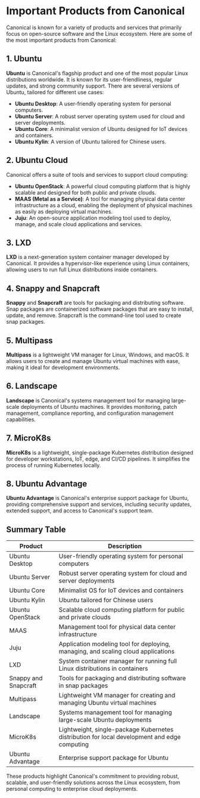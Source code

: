 
# Important Products from Canonical

Canonical is known for a variety of products and services that primarily focus on open-source software and the Linux ecosystem. Here are some of the most important products from Canonical:

## 1. Ubuntu

**Ubuntu** is Canonical's flagship product and one of the most popular Linux distributions worldwide. It is known for its user-friendliness, regular updates, and strong community support. There are several versions of Ubuntu, tailored for different use cases:

- **Ubuntu Desktop**: A user-friendly operating system for personal computers.
- **Ubuntu Server**: A robust server operating system used for cloud and server deployments.
- **Ubuntu Core**: A minimalist version of Ubuntu designed for IoT devices and containers.
- **Ubuntu Kylin**: A version of Ubuntu tailored for Chinese users.

## 2. Ubuntu Cloud

Canonical offers a suite of tools and services to support cloud computing:

- **Ubuntu OpenStack**: A powerful cloud computing platform that is highly scalable and designed for both public and private clouds.
- **MAAS (Metal as a Service)**: A tool for managing physical data center infrastructure as a cloud, enabling the deployment of physical machines as easily as deploying virtual machines.
- **Juju**: An open-source application modeling tool used to deploy, manage, and scale cloud applications and services.

## 3. LXD

**LXD** is a next-generation system container manager developed by Canonical. It provides a hypervisor-like experience using Linux containers, allowing users to run full Linux distributions inside containers.

## 4. Snappy and Snapcraft

**Snappy** and **Snapcraft** are tools for packaging and distributing software. Snap packages are containerized software packages that are easy to install, update, and remove. Snapcraft is the command-line tool used to create snap packages.

## 5. Multipass

**Multipass** is a lightweight VM manager for Linux, Windows, and macOS. It allows users to create and manage Ubuntu virtual machines with ease, making it ideal for development environments.

## 6. Landscape

**Landscape** is Canonical's systems management tool for managing large-scale deployments of Ubuntu machines. It provides monitoring, patch management, compliance reporting, and configuration management capabilities.

## 7. MicroK8s

**MicroK8s** is a lightweight, single-package Kubernetes distribution designed for developer workstations, IoT, edge, and CI/CD pipelines. It simplifies the process of running Kubernetes locally.

## 8. Ubuntu Advantage

**Ubuntu Advantage** is Canonical's enterprise support package for Ubuntu, providing comprehensive support and services, including security updates, extended support, and access to Canonical's support team.

## Summary Table

| Product             | Description                                                                                  |
|---------------------|----------------------------------------------------------------------------------------------|
| Ubuntu Desktop      | User-friendly operating system for personal computers                                        |
| Ubuntu Server       | Robust server operating system for cloud and server deployments                              |
| Ubuntu Core         | Minimalist OS for IoT devices and containers                                                 |
| Ubuntu Kylin        | Ubuntu tailored for Chinese users                                                            |
| Ubuntu OpenStack    | Scalable cloud computing platform for public and private clouds                              |
| MAAS                | Management tool for physical data center infrastructure                                      |
| Juju                | Application modeling tool for deploying, managing, and scaling cloud applications            |
| LXD                 | System container manager for running full Linux distributions in containers                  |
| Snappy and Snapcraft| Tools for packaging and distributing software in snap packages                               |
| Multipass           | Lightweight VM manager for creating and managing Ubuntu virtual machines                     |
| Landscape           | Systems management tool for managing large-scale Ubuntu deployments                          |
| MicroK8s            | Lightweight, single-package Kubernetes distribution for local development and edge computing |
| Ubuntu Advantage    | Enterprise support package for Ubuntu                                                        |

These products highlight Canonical's commitment to providing robust, scalable, and user-friendly solutions across the Linux ecosystem, from personal computing to enterprise cloud deployments.
